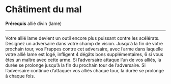 # Châtiment du mal

<p><strong>Prérequis</strong> allié divin (lame)</p>
<hr>
<p>Votre allié lame devient un outil encore plus puissant contre les scélérats. Désignez un adversaire dans votre champ de vision. Jusqu’à la fin de votre prochain tour, vos Frappes contre cet adversaire, avec l’arme dans laquelle votre allié lame est logé, infligent 4 dégâts bons supplémentaires, 6 si vous êtes un maître avec cette arme. Si l’adversaire attaque l’un de vos alliés, la durée se prolonge jusqu’à la fin du prochain tour de l’adversaire. Si l’adversaire continue d’attaquer vos alliés chaque tour, la durée se prolonge à chaque fois.</p>